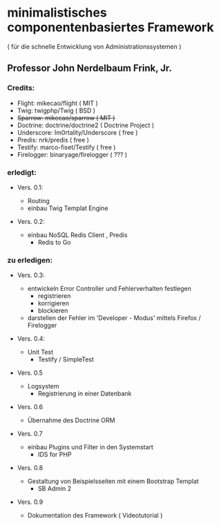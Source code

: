 # minimalistisches componentenbasiertes Framework
( für die schnelle Entwicklung von Administrationssystemen )

## Professor John Nerdelbaum Frink, Jr.

### Credits:

+ Flight: mikecao/flight ( MIT )
+ Twig: twigphp/Twig ( BSD )
+ <s>Sparrow: mikecao/sparrow ( MIT )</s>
+ Doctrine: doctrine/doctrine2 ( Doctrine Project )
+ Underscore: Im0rtality/Underscore ( free )
+ Predis: nrk/predis ( free )
+ Testify: marco-fiset/Testify ( free )
+ Firelogger: binaryage/firelogger ( ??? )


### erledigt: 

+ Vers. 0.1:
    + Routing
    + einbau Twig Templat Engine
    
+ Vers. 0.2:
    + einbau NoSQL Redis Client , Predis
    	+ Redis to Go 
    
### zu erledigen:

+ Vers. 0.3:
    + entwickeln Error Controller und Fehlerverhalten festlegen
    	+ registrieren
    	+ korrigieren
    	+ blockieren
    + darstellen der Fehler im 'Developer - Modus' mittels Firefox / Firelogger

+ Vers. 0.4:
	+ Unit Test 
		+ Testify / SimpleTest  

+ Vers. 0.5
	+ Logsystem
		+ Registrierung in einer Datenbank 
  
+ Vers. 0.6
	+ Übernahme des Doctrine ORM 
       
+ Vers. 0.7
    + einbau Plugins und Filter in den Systemstart
    	+  IDS for PHP  
    
+ Vers. 0.8
    + Gestaltung von Beispielsseiten mit einem Bootstrap Templat
    	+ SB Admin 2

+ Vers. 0.9
	+ Dokumentation des Framework ( Videotutorial ) 